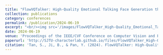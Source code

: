 ```yaml
---
title: "FlowVQTalker: High-Quality Emotional Talking Face Generation through Normalizing Flow and Quantization"
collection: publications
category: conferences
permalink: /publication/2024-06-19
excerpt: "<br/><img src='/images/FlowVQTalker_High-Quality_Emotional_Talking_Face_Generation_through_Normalizing_Flow_and_Quantization.png'>"
date: 2024-06-19
venue: 'Proceedings of the IEEE/CVF Conference on Computer Vision and Pattern Recognition'
paperurl: 'http://SJTU-characterlab.github.io/files/FlowVQTalker_High-Quality_Emotional_Talking_Face_Generation_through_Normalizing_Flow_and_Quantization.pdf'
citation: 'Tan, S., Ji, B., & Pan, Y. (2024). FlowVQTalker: High-Quality Emotional Talking Face Generation through Normalizing Flow and Quantization. In Proceedings of the IEEE/CVF Conference on Computer Vision and Pattern Recognition (pp. 26317-26327).'
---
```

